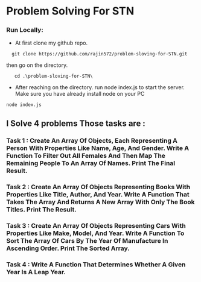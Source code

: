 # Problem Solving For STN

### Run Locally:

- At first clone my github repo.

```git
  git clone https://github.com/rajin572/problem-sloving-for-STN.git
```

then go on the directory.

```pwsh
   cd .\problem-sloving-for-STN\
```

- After reaching on the directory. run node index.js to start the server. Make sure you have already install node on your PC

```npm
node index.js
```

## I Solve 4 problems Those tasks are :

### Task 1 : Create An Array Of Objects, Each Representing A Person With Properties Like Name, Age, And Gender. Write A Function To Filter Out All Females And Then Map The Remaining People To An Array Of Names. Print The Final Result.

### Task 2 : Create An Array Of Objects Representing Books With Properties Like Title, Author, And Year. Write A Function That Takes The Array And Returns A New Array With Only The Book Titles. Print The Result.

### Task 3 : Create An Array Of Objects Representing Cars With Properties Like Make, Model, And Year. Write A Function To Sort The Array Of Cars By The Year Of Manufacture In Ascending Order. Print The Sorted Array.

### Task 4 : Write A Function That Determines Whether A Given Year Is A Leap Year.

